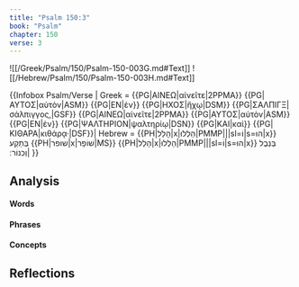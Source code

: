 ```yaml
---
title: "Psalm 150:3"
book: "Psalm"
chapter: 150
verse: 3
---
```

![[/Greek/Psalm/150/Psalm-150-003G.md#Text]]
![[/Hebrew/Psalm/150/Psalm-150-003H.md#Text]]

{{Infobox Psalm/Verse |
  Greek = {{PG|ΑΙΝΕΩ|αἰνεῖτε|2PPMA}} {{PG|ΑΥΤΟΣ|αὐτὸν|ASM}} {{PG|ΕΝ|ἐν}} {{PG|ΗΧΟΣ|ἤχῳ|DSM}} {{PG|ΣΑΛΠΙΓΞ|σάλπιγγος,|GSF}} {{PG|ΑΙΝΕΩ|αἰνεῖτε|2PPMA}} {{PG|ΑΥΤΟΣ|αὐτὸν|ASM}} {{PG|ΕΝ|ἐν}} {{PG|ΨΑΛΤΗΡΙΟΝ|ψαλτηρίῳ|DSN}} {{PG|ΚΑΙ|καὶ}} {{PG|ΚΙΘΑΡΑ|κιθάρᾳ·|DSF}}|
  Hebrew = {{PH|הָלַל|x|הַלְלוּ|PMMP|||sl=וֹ|s=הוּ|x}}
בְּתֵקַע
{{PH|שופר|x|שׁוֹפָר|MS}} {{PH|הָלַל|x|הַלְלוּ|PMMP|||sl=וֹ|s=הוּ|x}}
בְּנֵבֶל
וְכִנוֹר
׃|
}}

## Analysis

#### Words

#### Phrases

#### Concepts

## Reflections
